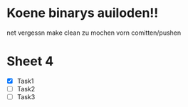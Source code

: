 # Koene binarys auiloden!!

net vergessn make clean zu mochen vorn comitten/pushen

# Sheet 4
- [x] Task1
- [ ] Task2
- [ ] Task3
